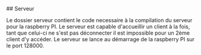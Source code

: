 ## Serveur

Le dossier serveur contient le code necessaire à la compilation du serveur pour la raspberry PI.
Le serveur est capable d'accueillir un client à la fois, tant que celui-ci ne s'est pas déconnecter il est impossible pour un 2ème client d'y accéder. Le serveur se lance au démarrage de la raspberry PI sur le port 128000.


